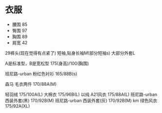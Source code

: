 # 衣服

* 腰围 85
* 臀围 97
* 胸围 89
* 肩宽 42

29裤头(现在觉得有点紧了)
短袖,贴身长袖M(部分短袖s)
大部分外套L

A是标准型，B是宽松型
175(身高)/100(胸围)

班尼路-urban 粉红色衬衫 165/88B(s)

森马 毛衣两件 170/88A(M)

轻羽绒 175/100A(L)
大棉衣 175/96B(L)
以纯 A21风衣 175/88A(L)
班尼路-urban 西装外套(黑) 170/92B(M)
班尼路-urban 西装外套(灰) 170/92B(M)
km 绿色风衣 175/92A(XL)

